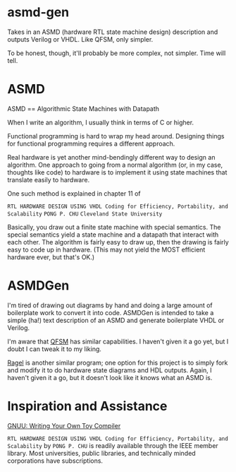 # asmd-gen

Takes in an ASMD (hardware RTL state machine design) description and outputs Verilog or VHDL. Like QFSM, only simpler.

To be honest, though, it'll probably be more complex, not simpler. Time will tell.

# ASMD

ASMD == Algorithmic State Machines with Datapath

When I write an algorithm, I usually think in terms of C or higher.

Functional programming is hard to wrap my head around. Designing things for functional programming requires a different approach.

Real hardware is yet another mind-bendingly different way to design an algorithm. One approach to going from a normal algorithm (or, in my case, thoughts like code) to hardware is to implement it using state machines that translate easily to hardware.

One such method is explained in chapter 11 of

`RTL HARDWARE DESIGN USING VHDL Coding for Efficiency, Portability, and Scalability`
`PONG P. CHU`
`Cleveland State University`

Basically, you draw out a finite state machine with special semantics. The special semantics yield a state machine and a datapath that interact with each other. The algorithm is fairly easy to draw up, then the drawing is fairly easy to code up in hardware. (This may not yield the MOST efficient hardware ever, but that's OK.)

# ASMDGen

I'm tired of drawing out diagrams by hand and doing a large amount of boilerplate work to convert it into code. ASMDGen is intended to take a simple (ha!) text description of an ASMD and generate boilerplate VHDL or Verilog.

I'm aware that [QFSM](http://qfsm.sourceforge.net/) has similar capabilities. I haven't given it a go yet, but I doubt I can tweak it to my liking.

[Ragel](https://www.colm.net/open-source/ragel/) is another similar program; one option for this project is to simply fork and modify it to do hardware state diagrams and HDL outputs. Again, I haven't given it a go, but it doesn't look like it knows what an ASMD is.

# Inspiration and Assistance

[GNUU: Writing Your Own Toy Compiler](http://gnuu.org/2009/09/18/writing-your-own-toy-compiler)

`RTL HARDWARE DESIGN USING VHDL Coding for Efficiency, Portability, and Scalability` by `PONG P. CHU` is readily available through the IEEE member library. Most universities, public libraries, and technically minded corporations have subscriptions.
